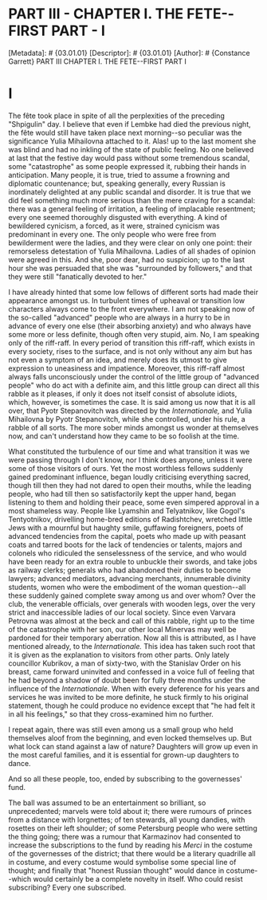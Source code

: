 # PART III - CHAPTER I. THE FETE--FIRST PART - I
[Metadata]: # {03.01.01}
[Descriptor]: # {03.01.01}
[Author]: # {Constance Garrett}
PART III
CHAPTER I. THE FETE--FIRST PART
I
# I
The fête took place in spite of all the perplexities of the preceding
"Shpigulin" day. I believe that even if Lembke had died the previous night, the
fête would still have taken place next morning--so peculiar was the
significance Yulia Mihailovna attached to it. Alas! up to the last moment she
was blind and had no inkling of the state of public feeling. No one believed at
last that the festive day would pass without some tremendous scandal, some
"catastrophe" as some people expressed it, rubbing their hands in anticipation.
Many people, it is true, tried to assume a frowning and diplomatic countenance;
but, speaking generally, every Russian is inordinately delighted at any public
scandal and disorder. It is true that we did feel something much more serious
than the mere craving for a scandal: there was a general feeling of irritation,
a feeling of implacable resentment; every one seemed thoroughly disgusted with
everything. A kind of bewildered cynicism, a forced, as it were, strained
cynicism was predominant in every one. The only people who were free from
bewilderment were the ladies, and they were clear on only one point: their
remorseless detestation of Yulia Mihailovna. Ladies of all shades of opinion
were agreed in this. And she, poor dear, had no suspicion; up to the last hour
she was persuaded that she was "surrounded by followers," and that they were
still "fanatically devoted to her."

I have already hinted that some low fellows of different sorts had made their
appearance amongst us. In turbulent times of upheaval or transition low
characters always come to the front everywhere. I am not speaking now of the
so-called "advanced" people who are always in a hurry to be in advance of every
one else (their absorbing anxiety) and who always have some more or less
definite, though often very stupid, aim. No, I am speaking only of the
riff-raff. In every period of transition this riff-raff, which exists in every
society, rises to the surface, and is not only without any aim but has not even
a symptom of an idea, and merely does its utmost to give expression to
uneasiness and impatience. Moreover, this riff-raff almost always falls
unconsciously under the control of the little group of "advanced people" who do
act with a definite aim, and this little group can direct all this rabble as it
pleases, if only it does not itself consist of absolute idiots, which, however,
is sometimes the case. It is said among us now that it is all over, that Pyotr
Stepanovitch was directed by the _Internationale,_ and Yulia Mihailovna by
Pyotr Stepanovitch, while she controlled, under his rule, a rabble of all
sorts. The more sober minds amongst us wonder at themselves now, and can't
understand how they came to be so foolish at the time.

What constituted the turbulence of our time and what transition it was we were
passing through I don't know, nor I think does anyone, unless it were some of
those visitors of ours. Yet the most worthless fellows suddenly gained
predominant influence, began loudly criticising everything sacred, though till
then they had not dared to open their mouths, while the leading people, who had
till then so satisfactorily kept the upper hand, began listening to them and
holding their peace, some even simpered approval in a most shameless way.
People like Lyamshin and Telyatnikov, like Gogol's Tentyotnikov, drivelling
home-bred editions of Radishtchev, wretched little Jews with a mournful but
haughty smile, guffawing foreigners, poets of advanced tendencies from the
capital, poets who made up with peasant coats and tarred boots for the lack of
tendencies or talents, majors and colonels who ridiculed the senselessness of
the service, and who would have been ready for an extra rouble to unbuckle
their swords, and take jobs as railway clerks; generals who had abandoned their
duties to become lawyers; advanced mediators, advancing merchants, innumerable
divinity students, women who were the embodiment of the woman question--all
these suddenly gained complete sway among us and over whom? Over the club, the
venerable officials, over generals with wooden legs, over the very strict and
inaccessible ladies of our local society. Since even Varvara Petrovna was
almost at the beck and call of this rabble, right up to the time of the
catastrophe with her son, our other local Minervas may well be pardoned for
their temporary aberration. Now all this is attributed, as I have mentioned
already, to the _Internationale._ This idea has taken such root that it is
given as the explanation to visitors from other parts. Only lately councillor
Kubrikov, a man of sixty-two, with the Stanislav Order on his breast, came
forward uninvited and confessed in a voice full of feeling that he had beyond a
shadow of doubt been for fully three months under the influence of the
_Internationale._ When with every deference for his years and services he was
invited to be more definite, he stuck firmly to his original statement, though
he could produce no evidence except that "he had felt it in all his feelings,"
so that they cross-examined him no further.

I repeat again, there was still even among us a small group who held themselves
aloof from the beginning, and even locked themselves up. But what lock can
stand against a law of nature? Daughters will grow up even in the most careful
families, and it is essential for grown-up daughters to dance.

And so all these people, too, ended by subscribing to the governesses' fund.

The ball was assumed to be an entertainment so brilliant, so unprecedented;
marvels were told about it; there were rumours of princes from a distance with
lorgnettes; of ten stewards, all young dandies, with rosettes on their left
shoulder; of some Petersburg people who were setting the thing going; there was
a rumour that Karmazinov had consented to increase the subscriptions to the
fund by reading his _Merci_ in the costume of the governesses of the district;
that there would be a literary quadrille all in costume, and every costume
would symbolise some special line of thought; and finally that "honest Russian
thought" would dance in costume--which would certainly be a complete novelty in
itself. Who could resist subscribing? Every one subscribed.

